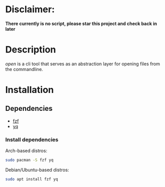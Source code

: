 # Disclaimer:
**There currently is no script, please star this project and check back in later**

# Description
*open* is a cli tool that serves as an abstraction layer for opening files from the commandline.


# Installation

## Dependencies
 - [fzf](https://github.com/junegunn/fzf)
 - [yq](https://github.com/mikefarah/yq)

### Install dependencies

Arch-based distros:
```bash
sudo pacman -S fzf yq
```

Debian/Ubuntu-based distros:
```bash
sudo apt install fzf yq
```
